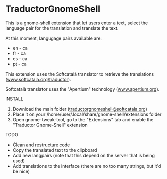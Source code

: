 TraductorGnomeShell
===================

This is a gnome-shell extension that let users enter a text, select the language pair for the translation and translate the text.

At this moment, langugage pairs available are:

* en - ca
* fr - ca
* es - ca
* pt - ca

This extension uses the Softcatalà translator to retrieve the translations (www.softcatala.org/traductor).

Softcatalà translator uses the "Apertium" technology (www.apertium.org).

INSTALL

1. Download the main folder (traductorgnomeshell@softcatala.org)
2. Place it on your /home/user/.local/share/gnome-shell/extensions folder
3. Open gnome-tweak-tool, go to the "Extensions" tab and enable the "Traductor Gnome-Shell" extension


TODO

* Clean and restructure code
* Copy the translated text to the clipboard
* Add new langpairs (note that this depend on the server that is being used)
* Add translations to the interface (there are no too many strings, but it'd be nice)